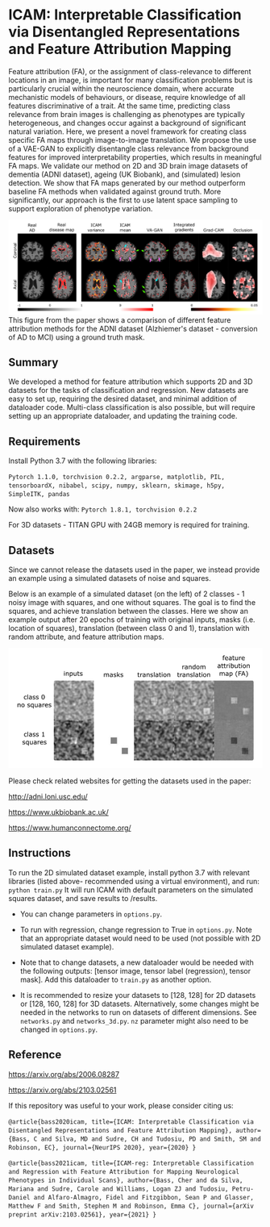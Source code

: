 # ICAM: Interpretable Classification via Disentangled Representations and Feature Attribution Mapping

Feature attribution (FA), or the assignment of class-relevance to different locations in an image, is important for many classification problems but is particularly crucial within the neuroscience domain, where accurate mechanistic models of behaviours, or disease, require knowledge of all features discriminative of a trait. At the same time, predicting class relevance from brain images is challenging as phenotypes are typically heterogeneous, and changes occur against a background of significant natural variation. Here, we present a novel framework for creating class specific FA maps through image-to-image translation. We propose the use of a VAE-GAN to explicitly disentangle class relevance from background features for improved interpretability properties, which results in meaningful FA maps. We validate our method on 2D and 3D brain image datasets of dementia (ADNI dataset), ageing (UK Biobank), and (simulated) lesion detection. We show that FA maps generated by our method outperform baseline FA methods when validated against ground truth. More significantly, our approach is the first to use latent space sampling to support exploration of phenotype variation. 

![Feature attribution methods comparison](adni_comparison_masked_example.png)
This figure from the paper shows a comparison of different feature attribution methods for the ADNI dataset (Alzhiemer's dataset - conversion of AD to MCI) using a ground truth mask.


## Summary
We developed a method for feature attribution which supports 2D and 3D datasets for the tasks of classification and regression.
New datasets are easy to set up, requiring the desired dataset, and minimal addition of dataloader code.
Multi-class classification is also possible, but will require setting up an appropriate dataloader, and updating the training code.

## Requirements
Install Python 3.7 with the following libraries:

`Pytorch 1.1.0, torchvision 0.2.2, argparse, matplotlib, PIL, tensorboardX, nibabel, scipy, numpy, sklearn, skimage, h5py, SimpleITK, pandas`

Now also works with:
`Pytorch 1.8.1, torchvision 0.2.2`

For 3D datasets - TITAN GPU with 24GB memory is required for training.

## Datasets

Since we cannot release the datasets used in the paper, we instead provide an example using a simulated datasets of noise and squares.

Below is an example of a simulated dataset (on the left) of 2 classes - 1 noisy image with squares, and one without squares. The goal is to find the squares, and achieve translation between the classes. Here we show an example output after 20 epochs of training with original inputs, masks (i.e. location of squares), translation (between class 0 and 1), translation with random attribute, and feature attribution maps.

![simulated dataset of squares](syn_sqaures_example.png)

Please check related websites for getting the datasets used in the paper:

http://adni.loni.usc.edu/

https://www.ukbiobank.ac.uk/

https://www.humanconnectome.org/


## Instructions
To run the 2D simulated dataset example, install python 3.7 with relevant libraries (listed above- recommended using a virtual environment), and run:
`python train.py`
It will run ICAM with default parameters on the simulated squares dataset, and save results to /results.

- You can change parameters in `options.py`.

- To run with regression, change regression to True in `options.py`. Note that an appropriate dataset would need to be used (not possible with 2D simulated dataset example).

- Note that to change datasets, a new dataloader would be needed with the following outputs: [tensor image, tensor label (regression), tensor mask].
Add this dataloader to `train.py` as another option. 

- It is recommended to resize your datasets to [128, 128] for 2D datasets or [128, 160, 128] for 3D datasets. 
Alternatively, some changes might be needed in the networks to run on datasets of different dimensions. See `networks.py` and `networks_3d.py`. 
`nz` parameter might also need to be changed in `options.py`.

## Reference

https://arxiv.org/abs/2006.08287

https://arxiv.org/abs/2103.02561

If this repository was useful to your work, please consider citing us:

`@article{bass2020icam,
  title={ICAM: Interpretable Classification via Disentangled Representations and Feature Attribution Mapping},
  author={Bass, C and Silva, MD and Sudre, CH and Tudosiu, PD and Smith, SM and Robinson, EC},
  journal={NeurIPS 2020},
  year={2020}
}`

`@article{bass2021icam,
  title={ICAM-reg: Interpretable Classification and Regression with Feature Attribution for Mapping Neurological Phenotypes in Individual Scans},
  author={Bass, Cher and da Silva, Mariana and Sudre, Carole and Williams, Logan ZJ and Tudosiu, Petru-Daniel and Alfaro-Almagro, Fidel and Fitzgibbon, Sean P and Glasser, Matthew F and Smith, Stephen M and Robinson, Emma C},
  journal={arXiv preprint arXiv:2103.02561},
  year={2021}
}`
